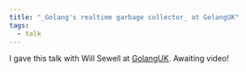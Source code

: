 ```yaml
---
title: "_Golang's realtime garbage collector_ at GolangUK"
tags:
  - talk
---
```


I gave this talk with Will Sewell at [GolangUK](https://www.golanguk.com/).
Awaiting video!
